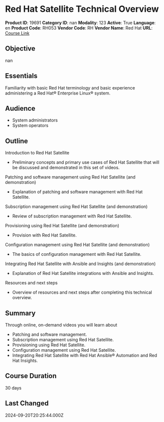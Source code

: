 # Red Hat Satellite Technical Overview

**Product ID**: 19691
**Category ID**: nan
**Modality**: 123
**Active**: True
**Language**: en
**Product Code**: RH053
**Vendor Code**: RH
**Vendor Name**: Red Hat
**URL**: [Course Link](https://www.fastlaneus.com/product/redhat-rh053)

## Objective
nan

## Essentials
Familiarity with basic Red Hat terminology and basic experience administering a Red Hat® Enterprise Linux® system.

## Audience
- System administrators
- System operators

## Outline
Introduction to Red Hat Satellite



- Preliminary concepts and primary use cases of Red Hat Satellite that will be discussed and demonstrated in this set of videos.

Patching and software management using Red Hat Satellite (and demonstration)




- Explanation of patching and software management with Red Hat Satellite.

Subscription management using Red Hat Satellite (and demonstration)



- Review of subscription management with Red Hat Satellite.

Provisioning using Red Hat Satellite (and demonstration)




- Provision with Red Hat Satellite.

Configuration management using Red Hat Satellite (and demonstration)




- The basics of configuration management with Red Hat Satellite.

Integrating Red Hat Satellite with Ansible and Insights (and demonstration)



- Explanation of Red Hat Satellite integrations with Ansible and Insights.

Resources and next steps



- Overview of resources and next steps after completing this technical overview.

## Summary
Through online, on-demand videos you will learn about


- Patching and software management.
- Subscription management using Red Hat Satellite.
- Provisioning using Red Hat Satellite.
- Configuration management using Red Hat Satellite.
- Integrating Red Hat Satellite with Red Hat Ansible® Automation and Red Hat Insights.

## Course Duration
30 days

## Last Changed
2024-09-20T20:25:44.000Z

